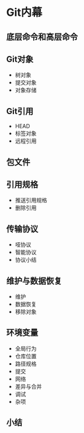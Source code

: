 # Git内幕
## 底层命令和高层命令
## Git对象
- 树对象
- 提交对象
- 对象存储
## Git引用
- HEAD
- 标签对象
- 远程引用
## 包文件
## 引用规格
- 推送引用规格
- 删除引用
## 传输协议
- 哑协议
- 智能协议
- 协议小结
## 维护与数据恢复
- 维护
- 数据恢复
- 移除对象
## 环境变量
- 全局行为
- 仓库位置
- 路径规格
- 提交
- 网络
- 差异与合并
- 调试
- 杂项
## 小结